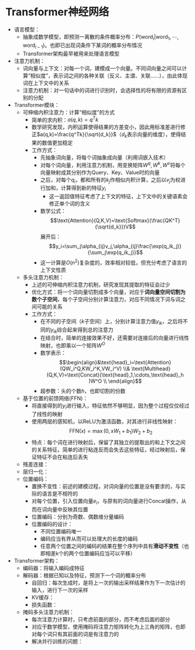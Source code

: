 # Transformer神经网络
- 语言模型：
	- 抽象成数学模型，即预测一离散的条件概率分布：$P(\text{word}_i|\text{word}_1,\cdots,\text{word}_{i-1})$。也即已出现词条件下某词的概率分布情况
	- Transformer架构最早被用来处理语言模型
- 注意力机制：
	- 词向量与上下文：对每一个词，建模成一个向量。不同词向量之间可以计算“相似度”，表示词之间的各种关联（反义、主谓、关联……），由此体现词在上下文中的关系
	- 注意力机制：对一句话中的词进行识别时，会选择性的将有限的资源有区别的分配
- Transformer模块：
	- 可伸缩内积注意力：计算“相似度”的方式
		- 简单的求内积：$a(q,k)=q^Tk$
		- 数学研究发现，内积运算使得结果的方差变小，因此用标准差进行修正$a(q,k)=\frac{q^Tk}{\sqrt{d_k}}$（$d_k$表示向量的维度），使得结果的数值更加稳定
		- 工作方式：
			- 先抽象词向量，将每个词抽象成向量（利用词嵌入技术）
			- 对每个词向量，利用注意力机制，用变换矩阵$W^q,W^k,W^v$将每个向量映射成其分别作为Query、Key、Value时的向量
			- 之后，对每个$q_i$，都和所有的$k_j$作相似内积计算，之后以$v_j$为权进行加和，计算得到新的特征$y_i$
				- 这一返回值特征考虑了上下文的特征，上下文中的关键语素会修正单个词的含义
			- 数学公式：$$\text{Attention}(Q,K,V)=\text{Softmax}(\frac{QK^T}{\sqrt{d_k}})V$$展开后：$$y_i=\sum_j\alpha_{ij}v_j,\alpha_{ij}\frac{\exp(q_ik_j)}{\sum_j\exp(q_ik_j)}$$
			- 这一计算是$O(n^2)$复杂度的，效率相对较低，但充分考虑了语言的上下文性质
	- 多头注意力机制：
		- 上述的可伸缩内积注意力机制，研究发现其提取的特征会过少
		- 优化方式：将一个词向量切割成多个向量，对应于**词向量空间切割为数个子空间**，每个子空间分别计算注意力，对应不同情况下词与词之间可能的关系
		- 工作方式：
			- 在不同的子空间（$k$子空间）上，分别计算注意力值$y_{ik}$，之后将不同的$y_{ik}$综合起来得到总的注意力
			- 在结合时，简单的连接效果不好，还需要对连接后的向量进行线性映射，也即乘以一个矩阵$W^O$
			- 数学表示：$$\begin{align}&\text{head}_i=\text{Attention}(QW_i^Q,KW_i^K,VW_i^V) \\&  \text{Multihead}(Q,K,V)=\text{Concat}(\text{head}_1,\cdots,\text{head}_h )W^O \\ \end{align}$$
			- 超参数：头的个数$h$，也即切割的份数
	- 基于位置的前馈网络(FFN)：
		- 将直接得到的$y_i$进行输入，特征依然不够明显，因为整个过程仅仅经过了线性的映射
		- 使用两层的感知机，以ReLU为激活函数，对其进行非线性映射：$$\text{FFN}(x)=\max(0,xW_1+b_1)W_2+b_2$$
		- 特点：每个词在进行映射后，保留了其独立的提取出的和上下文之间的关系特征，简单的进行粘连反而会失去这些特征，经过映射后，保证特征不会在粘连后丢失
	- 残差连接：
	- 层归一化：
	- 位置编码：
		- 置换不变性：前述的建模过程，对词向量的位置是没有要求的，与实际的语言是不相符的
		- 对每个位置，引入位置向量$e_i$，与原有的词向量进行Concat操作，从而在词向量中反映其位置
		- 位置编码：分别为奇数、偶数维分量编码
		- 位置编码的设计：
			- 不同位置编码唯一
			- 编码应当有界从而可以处理大的长度的编码
			- 任意两个位置之间的编码的结果在整个序列中具有**滑动不变性**（也即相差k个的两个位置编码应当可以平移）
- Transformer架构：
	- 编码器：将输入编码成特征
	- 解码器：根据已知以及特征，预测下一个词的概率分布
		- 自回归：每次生成时，是将上一次的输出采样结果作为下一次估计的输入，进行下一次的采样
		- KV缓存：
		- 损失函数：
	- 掩码多头注意力机制：
		- 每次注意力计算时，只考虑前面的部分，而不考虑后面的部分
		- 对应于数学模型，使用掩码将注意力矩阵转化为上三角的矩阵，也即对每个词只有其前面的词是有注意力的
		- 解决并行训练的问题：